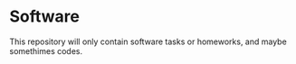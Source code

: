 # Software
This repository will only contain software tasks or homeworks, and maybe somethimes codes.
